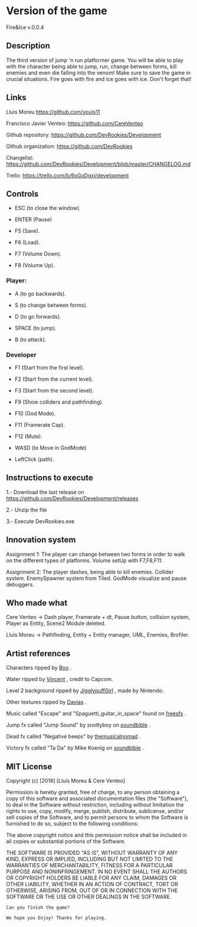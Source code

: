 ﻿# Version of the game

Fire&Ice v.0.0.4

## Description

The third version of jump 'n run platformer game. You will be able to play with the character being able to jump, run, change between forms, kill enemies and even die falling into the venom! Make sure to save the game in crucial situations.
Fire goes with fire and ice goes with ice. Don't forget that!

## Links

Lluis Moreu https://github.com/youis11 

Francisco Javier Venteo: https://github.com/CereVenteo 

Github repository: https://github.com/DevRookies/Development

Github organization: https://github.com/DevRookies

Changelist: https://github.com/DevRookies/Development/blob/master/CHANGELOG.md

Trello: https://trello.com/b/6xGoDgxj/development

## Controls

- ESC (to close the window).
- ENTER (Pause)

- F5 (Save).
- F6 (Load).
- F7 (Volume Down).
- F8 (Volume Up).

### Player: 

- A (to go backwards).
- S (to change between forms).
- D (to go forwards).

- SPACE (to jump).
- B (to attack).

### Developer

- F1 (Start from the first level).
- F2 (Start from the current level).
- F3 (Start from the second level).
- F9 (Show colliders and pathfinding).
- F10 (God Mode).
- F11 (Framerate Cap).
- F12 (Mute).

- WASD (to Move in GodMode)

- LeftClick (path).

## Instructions to execute

1.- Download the last release on https://github.com/DevRookies/Development/releases

2.- Unzip the file

3.- Execute DevRookies.exe

## Innovation system

Assignment 1: The player can change between two forms in order to walk on the different types of platforms.
	      Volume setUp with F7,F8,F11.

Assignment 2: The player dashes, being able to kill enemies.
	      Collider system.
	      EnemySpawner system from Tiled.
	      GodMode visualize and pause debuggers.

## Who made what

Cere Venteo -> Dash player, Framerate + dt, Pause button, collision system, Player as Entity, Scene2 Module deleted.

Lluís Moreu -> Pathfinding, Entity + Entity manager, UML, Enemies, Brofiler.

## Artist references

Characters ripped by [Boo](https://www.spriters-resource.com/submitter/Boo/) .

Water ripped by [Vincent](https://www.spriters-resource.com/submitter/Vincent/) , credit to Capcom. 

Level 2 background ripped by [JigglypuffGirl](https://www.spriters-resource.com/submitter/JigglyPuffGirl/) , made by Nintendo. 

Other textures ripped by [Davias](https://www.spriters-resource.com/submitter/Davias/) .

Music called "Escape" and "Spaguetti_guitar_in_space" found on [freesfx](http://www.freesfx.co.uk) .

Jump fx called "Jump Sound" by snottyboy on [soundbible](http://soundbible.com/1343-Jump.html) .

Dead fx called "Negative beeps" by [themusicalnomad](https://freesound.org/people/themusicalnomad/) .

Victory fx called "Ta Da" by Mike Koenig on [soundbible](http://soundbible.com/1003-Ta-Da.html) .

## MIT License

Copyright (c) [2018] [Lluís Moreu & Cere Venteo]

Permission is hereby granted, free of charge, to any person obtaining a copy
of this software and associated documentation files (the "Software"), to deal
in the Software without restriction, including without limitation the rights
to use, copy, modify, merge, publish, distribute, sublicense, and/or sell
copies of the Software, and to permit persons to whom the Software is
furnished to do so, subject to the following conditions:

The above copyright notice and this permission notice shall be included in all
copies or substantial portions of the Software.

THE SOFTWARE IS PROVIDED "AS IS", WITHOUT WARRANTY OF ANY KIND, EXPRESS OR
IMPLIED, INCLUDING BUT NOT LIMITED TO THE WARRANTIES OF MERCHANTABILITY,
FITNESS FOR A PARTICULAR PURPOSE AND NONINFRINGEMENT. IN NO EVENT SHALL THE
AUTHORS OR COPYRIGHT HOLDERS BE LIABLE FOR ANY CLAIM, DAMAGES OR OTHER
LIABILITY, WHETHER IN AN ACTION OF CONTRACT, TORT OR OTHERWISE, ARISING FROM,
OUT OF OR IN CONNECTION WITH THE SOFTWARE OR THE USE OR OTHER DEALINGS IN THE
SOFTWARE.
~~~
Can you finish the game?

We hope you Enjoy! Thanks for playing.
